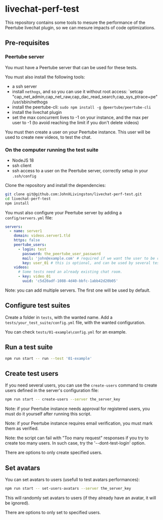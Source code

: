 # livechat-perf-test

This repository contains some tools to mesure the performance of the Peertube livechat plugin,
so we can mesure impacts of code optimizations.

## Pre-requisites

### Peertube server

You must have a Peertube server that can be used for these tests.

You must also install the following tools:

* a ssh server
* install `nethogs`, and so you can use it without root access: `setcap "cap_net_admin,cap_net_raw,cap_dac_read_search,cap_sys_ptrace+pe" /usr/sbin/nethogs
* install the peertube-cli: `sudo npm install -g @peertube/peertube-cli`
* install the livechat plugin
* set the max concurrent lives to -1 on your instance, and the max per user to -1 (to avoid reaching the limit if you don't delete videos)

You must then create a user on your Peertube instance. This user will be used to create new videos, to test the chat.

### On the computer running the test suite

* NodeJS 18
* ssh client
* ssh access to a user on the Peertube server, correctly setup in your `.ssh/config`

Clone the repository and install the dependencies:

```bash
git clone git@github.com:JohnXLivingston/livechat-perf-test.git
cd livechat-perf-test
npm install
```

You must also configure your Peertube server by adding a `config/servers.yml` file:

```yaml
servers:
  - name: server1
    domain: videos.server1.tld
    https: false
    peertube_users:
      - login: test
        password: the_peertube_user_password
        mail: 'john@example.com' # required if we want the user to be created using the 'create-users' command
        key: user_01 # this is optional, and can be used by several tests to find the correct user credentials.
    videos:
      # Some tests need an already existing chat room.
      - key: video_01
        uuid: 'c5d20adf-1088-4d40-bbfc-1abb42d20b05'
```

Note: you can add multiple servers. The first one will be used by default.

## Configure test suites

Create a folder in `tests`, with the wanted name.
Add a `tests/your_test_suite/config.yml` file, with the wanted configuration.

You can check `tests/01-example\config.yml` for an example.

## Run a test suite

```bash
npm run start -- run --test '01-example'
```

## Create test users

If you need several users, you can use the `create-users` command to create users defined in the server's configuration file:

```bash
npm run start -- create-users --server the_server_key
```

Note: if your Peertube instance needs approval for registered users, you must do it yourself after running this script.

Note: if your Peertube instance requires email verification, you must mark them as verified.

Note: the script can fail with "Too many request" responses if you try to create too many users.
In such case, try the '--dont-test-login' option.

There are options to only create specified users.

## Set avatars

You can set avatars to users (usefull to test avatars performances):

```bash
npm run start -- set-users-avatars --server the_server_key
```

This will randomly set avatars to users (if they already have an avatar, it will be ignored).

There are options to only set to specified users.
